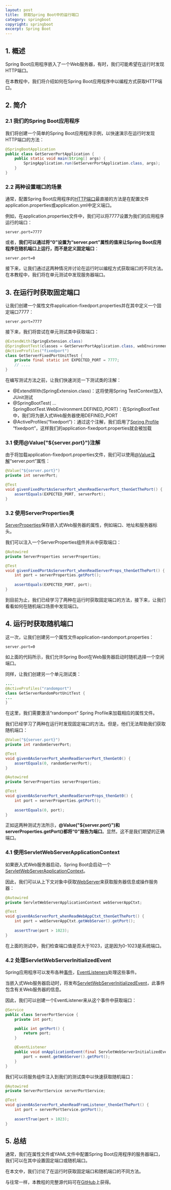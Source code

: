```yaml
---
layout: post
title:  获取Spring Boot中的运行端口
category: springboot
copyright: springboot
excerpt: Spring Boot
---
```


## 1. 概述

Spring Boot应用程序嵌入了一个Web服务器，有时，我们可能希望在运行时发现HTTP端口。

在本教程中，我们将介绍如何在Spring Boot应用程序中以编程方式获取HTTP端口。

## 2. 简介

### 2.1 我们的Spring Boot应用程序

我们将创建一个简单的Spring Boot应用程序示例，以快速演示在运行时发现HTTP端口的方法：

```java
@SpringBootApplication
public class GetServerPortApplication {
    public static void main(String[] args) {
        SpringApplication.run(GetServerPortApplication.class, args);
    }
}
```

### 2.2 两种设置端口的场景

通常，配置Spring Boot应用程序的[HTTP端口]()最直接的方法是在配置文件application.properties或application.yml中定义端口。

例如，在application.properties文件中，我们可以将7777设置为我们的应用程序运行的端口：

```properties
server.port=7777
```

或者，**我们可以通过将“0”设置为“server.port”属性的值来让Spring Boot应用程序在随机端口上运行，而不是定义固定端口**：

```properties
server.port=0
```

接下来，让我们通过这两种情况并讨论在运行时以编程方式获取端口的不同方法。在本教程中，我们将在单元测试中发现服务器端口。

## 3. 在运行时获取固定端口

让我们创建一个属性文件application-fixedport.properties并在其中定义一个固定端口7777：

```properties
server.port=7777
```

接下来，我们将尝试在单元测试类中获取端口：

```java
@ExtendWith(SpringExtension.class)
@SpringBootTest(classes = GetServerPortApplication.class, webEnvironment = SpringBootTest.WebEnvironment.DEFINED_PORT)
@ActiveProfiles("fixedport")
class GetServerFixedPortUnitTest {
    private final static int EXPECTED_PORT = 7777;
    // ....
}
```

在编写测试方法之前，让我们快速浏览一下测试类的注解：

-   @ExtendWith(SpringExtension.class)：这将使用Spring TestContext加入JUnit测试
-   @SpringBootTest( ... SpringBootTest.WebEnvironment.DEFINED_PORT)：在SpringBootTest中，我们将为嵌入式Web服务器使用DEFINED_PORT
-   @ActiveProfiles(“fixedport”)：通过这个注解，我们启用了[Spring Profile]() “fixedport”，这样我们的application-fixedport.properties就会被加载

### 3.1 使用@Value("${server.port}")注解

由于将加载application-fixedport.properties文件，我们可以使用[@Value注解]()“server.port”属性：

```java
@Value("${server.port}")
private int serverPort;

@Test
void givenFixedPortAsServerPort_whenReadServerPort_thenGetThePort() {
    assertEquals(EXPECTED_PORT, serverPort);
}
```

### 3.2 使用ServerProperties类

[ServerProperties](https://docs.spring.io/spring-boot/docs/current/api/org/springframework/boot/autoconfigure/web/ServerProperties.html)保存嵌入式Web服务器的属性，例如端口、地址和服务器标头。

我们可以注入一个ServerProperties组件并从中获取端口：

```java
@Autowired
private ServerProperties serverProperties;

@Test
void givenFixedPortAsServerPort_whenReadServerProps_thenGetThePort() {
    int port = serverProperties.getPort();
 
    assertEquals(EXPECTED_PORT, port);
}
```

到目前为止，我们已经学习了两种在运行时获取固定端口的方法，接下来，让我们看看如何在随机端口场景中发现端口。

## 4. 运行时获取随机端口

这一次，让我们创建另一个属性文件application-randomport.properties：

```properties
server.port=0
```

如上面的代码所示，我们允许Spring Boot在Web服务器启动时随机选择一个空闲端口。

同样，让我们创建另一个单元测试类：

```java
....
@ActiveProfiles("randomport")
class GetServerRandomPortUnitTest {
...
}
```

在这里，我们需要激活“randomport” Spring Profile来加载相应的属性文件。

我们已经学习了两种在运行时发现固定端口的方法。但是，他们无法帮助我们获取随机端口：

```java
@Value("${server.port}")
private int randomServerPort;

@Test
void given0AsServerPort_whenReadServerPort_thenGet0() {
    assertEquals(0, randomServerPort);
}

@Autowired
private ServerProperties serverProperties;

@Test
void given0AsServerPort_whenReadServerProps_thenGet0() {
    int port = serverProperties.getPort();
 
    assertEquals(0, port);
}
```

正如这两种测试方法所示，**@Value("${server.port}")和serverProperties.getPort()都将“0”报告为端口**。显然，这不是我们期望的正确端口。

### 4.1 使用ServletWebServerApplicationContext

如果嵌入式Web服务器启动，Spring Boot会启动一个[ServletWebServerApplicationContext](https://docs.spring.io/spring-boot/docs/current/api/org/springframework/boot/web/servlet/context/ServletWebServerApplicationContext.html)。

因此，我们可以从上下文对象中获取[WebServer](https://docs.spring.io/spring-boot/docs/current/api/org/springframework/boot/web/server/WebServer.html)来获取服务器信息或操作服务器：

```java
@Autowired
private ServletWebServerApplicationContext webServerAppCtxt;

@Test
void given0AsServerPort_whenReadWebAppCtxt_thenGetThePort() {
    int port = webServerAppCtxt.getWebServer().getPort();
 
    assertTrue(port > 1023);
}
```

在上面的测试中，我们检查端口值是否大于1023，这是因为0-1023是系统端口。

### 4.2 处理ServletWebServerInitializedEvent

Spring应用程序可以发布各种[事件]()，[EventListeners]()处理这些事件。

当嵌入式Web服务器启动时，将发布[ServletWebServerInitializedEvent](https://docs.spring.io/spring-boot/docs/current/api/org/springframework/boot/web/servlet/context/ServletWebServerInitializedEvent.html)，此事件包含有关Web服务器的信息。

因此，我们可以创建一个EventListener来从这个事件中获取端口：

```java
@Service
public class ServerPortService {
    private int port;

    public int getPort() {
        return port;
    }

    @EventListener
    public void onApplicationEvent(final ServletWebServerInitializedEvent event) {
        port = event.getWebServer().getPort();
    }
}
```

我们可以将服务组件注入到我们的测试类中以快速获取随机端口：

```java
@Autowired
private ServerPortService serverPortService;

@Test
void given0AsServerPort_whenReadFromListener_thenGetThePort() {
    int port = serverPortService.getPort();
 
    assertTrue(port > 1023);
}
```

## 5. 总结

通常，我们在属性文件或YAML文件中配置Spring Boot应用程序的服务器端口，我们可以在其中设置固定端口或随机端口。

在本文中，我们讨论了在运行时获取固定端口和随机端口的不同方法。

与往常一样，本教程的完整源代码可在[GitHub](https://github.com/tuyucheng7/taketoday-tutorial4j/tree/master/spring-boot-modules/spring-boot-environment)上获得。